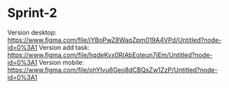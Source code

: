 # Sprint-2

Version desktop: https://www.figma.com/file/iYBoPwZ8WaqZpm019A4VPd/Untitled?node-id=0%3A1
Version add task: https://www.figma.com/file/hqdeKvx0RIAbEoteun7jEm/Untitled?node-id=0%3A1
Version mobile: https://www.figma.com/file/ohYIvu6Geo8dCBQsZw1ZzP/Untitled?node-id=0%3A1
